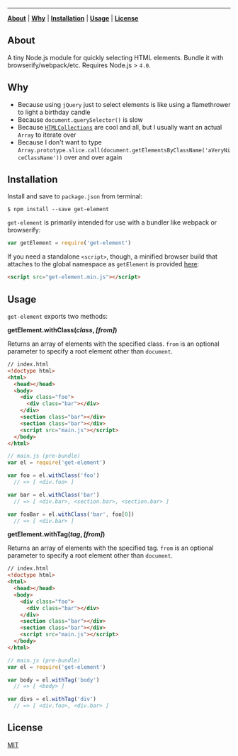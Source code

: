 <!--image-->
---
<!--travis-->
<!--coveralls-->

<b>[About](#about)</b> |
<b>[Why](#why)</b> |
<b>[Installation](#installation)</b> |
<b>[Usage](#usage)</b> |
<b>[License](#license)</b>

## About

A tiny Node.js module for quickly selecting HTML elements.
Bundle it with browserify/webpack/etc.
Requires Node.js > `4.0`.

## Why

- Because using `jQuery` just to select elements is like using a flamethrower to light a birthday candle
- Because `document.querySelector()` is slow
- Because [`HTMLCollections`](https://developer.mozilla.org/en-US/docs/Web/API/HTMLCollection) are cool and all, but I usually want an actual `Array` to iterate over
- Because I don't want to type `Array.prototype.slice.call(document.getElementsByClassName('aVeryNiceClassName'))` over and over again

## Installation

Install and save to `package.json` from terminal:
```
$ npm install --save get-element
```

`get-element` is primarily intended for use with a bundler like webpack or browserify: 
```js
var getElement = require('get-element')
```

If you need a standalone `<script>`, though, a minified browser build that attaches to the global namespace as `getElement` is provided [here](https://github.com/codekirei/get-element/tree/master/browser/dist):
```html
<script src="get-element.min.js"></script>
```

## Usage

`get-element` exports two methods:

**getElement.withClass(*class*, *[from]*)**

Returns an array of elements with the specified class.
`from` is an optional parameter to specify a root element other than `document`.

```html
// index.html
<!doctype html>
<html>
  <head></head>
  <body>
    <div class="foo">
      <div class="bar"></div>
    </div>
    <section class="bar"></div>
    <section class="bar"></div>
    <script src="main.js"></script>
  </body>
</html>
```
```js
// main.js (pre-bundle)
var el = require('get-element')

var foo = el.withClass('foo')
  // => [ <div.foo> ]

var bar = el.withClass('bar')
  // => [ <div.bar>, <section.bar>, <section.bar> ]

var fooBar = el.withClass('bar', foo[0])
  // => [ <div.bar> ]

```

**getElement.withTag(*tag*, *[from]*)**

Returns an array of elements with the specified tag.
`from` is an optional parameter to specify a root element other than `document`.

```html
// index.html
<!doctype html>
<html>
  <head></head>
  <body>
    <div class="foo">
      <div class="bar"></div>
    </div>
    <section class="bar"></div>
    <section class="bar"></div>
    <script src="main.js"></script>
  </body>
</html>
```
```js
// main.js (pre-bundle)
var el = require('get-element')

var body = el.withTag('body')
  // => [ <body> ]

var divs = el.withTag('div')
  // => [ <div.foo>, <div.bar> ]
```

## License

[MIT](https://github.com/codekirei/get-element/blob/master/license)
